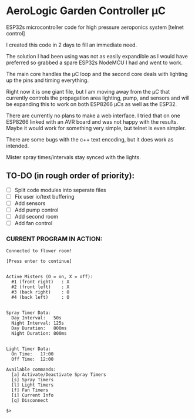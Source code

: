 # AeroLogic Garden Controller μC

ESP32s microcontroller code for high pressure aeroponics system [telnet control]

I created this code in 2 days to fill an immediate need.

The solution I had been using was not as easily expandible as I would have preferred so grabbed a spare ESP32s NodeMCU I had and went to work.

The main core handles the μC loop and the second core deals with lighting up the pins and timing everything.

Right now it is one giant file, but I am moving away from the μC that currently controls the propagation area lighting, pump, and sensors and will be expanding this to work on both ESP8266 μCs as well as the ESP32.

There are currently no plans to make a web interface.  I tried that on one ESP8266 linked with an AVR board and was not happy with the results.  Maybe it would work for something very simple, but telnet is even simpler.

There are some bugs with the c++ text encoding, but it does work as intended.

Mister spray times/intervals stay synced with the lights.

## TO-DO (in rough order of priority):

- [ ] Split code modules into seperate files
- [ ] Fix user io/text buffering
- [ ] Add sensors
- [ ] Add pump control
- [ ] Add second room
- [ ] Add fan control

### CURRENT PROGRAM IN ACTION:

```
Connected to flower room!

[Press enter to continue]


Active Misters (O = on, X = off):
  #1 (front right)   : X
  #2 (front left)    : X
  #3 (back right)    : O
  #4 (back left)     : O


Spray Timer Data:
  Day Interval:   50s
  Night Interval: 125s
  Day Duration:   800ms
  Night Duration: 800ms


Light Timer Data:
  On Time:   17:00
  Off Time:  12:00

Available commands:
  [a] Activate/Deactivate Spray Timers
  [s] Spray Timers
  [l] Light Timers
  [f] Fan Timers
  [i] Current Info
  [q] Disconnect

$>
```
